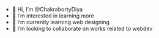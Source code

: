 - 👋 Hi, I’m @ChakrabortyDiya
- 👀 I’m interested in learning more
- 🌱 I’m currently learning web designing
- 💞️ I’m looking to collaborate on works related to webdev


<!---
ChakrabortyDiya/ChakrabortyDiya is a ✨ special ✨ repository because its `README.md` (this file) appears on your GitHub profile.
You can click the Preview link to take a look at your changes.
--->
